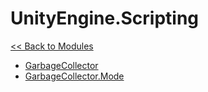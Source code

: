 # UnityEngine.Scripting
[<< Back to Modules](index.md)
- [GarbageCollector](UnityEngine.Scripting.GarbageCollector.md)
- [GarbageCollector.Mode](UnityEngine.Scripting.GarbageCollector.Mode.md)
